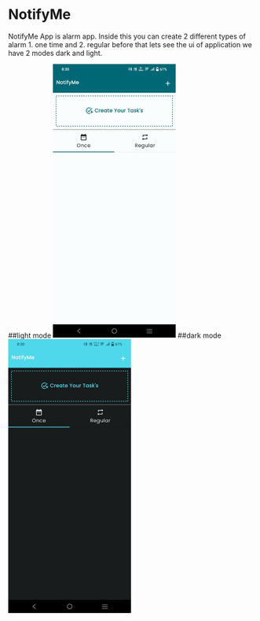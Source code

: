 # NotifyMe
NotifyMe App is alarm app. Inside this you can create 2 different types of alarm 1. one time and 2. regular 
before that lets see the ui of application we have 2 modes dark and light.

##light mode
   <img src="app/libs/images/Screenshot_20231204_203017.jpg" alt="Your image title" width="250"/>
##dark mode
   <img src="app/libs/images/Screenshot_20231204_203003.jpg" alt="Your image title" width="250"/>

   
